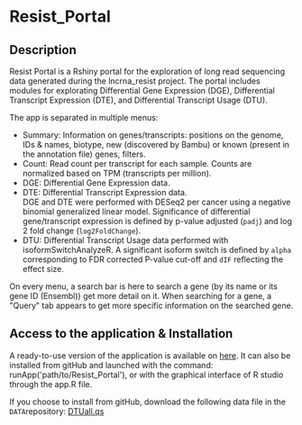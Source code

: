 # Resist_Portal

## Description

Resist Portal is a Rshiny portal for the exploration of long read sequencing data generated during the lncrna_resist project. The portal includes modules for explorating Differential Gene Expression (DGE), Differential Transcript Expression (DTE), and Differential Transcript Usage (DTU).

The app is separated in multiple menus:

- Summary: Information on genes/transcripts: positions on the genome, IDs & names, biotype, new (discovered by Bambu) or known (present in the annotation file) genes, filters.
- Count: Read count per transcript for each sample. Counts are normalized based on TPM (transcripts per million).
- DGE: Differential Gene Expression data.
- DTE: Differential Transcript Expression data.  
DGE and DTE were performed with DESeq2 per cancer using a negative binomial generalized linear model. Significance of differential gene/transcript expression is defined by p-value adjusted (`padj`) and log 2 fold change (`log2FoldChange`).  
- DTU: Differential Transcript Usage data performed with isoformSwitchAnalyzeR. A significant isoform switch is defined by `alpha` corresponding to FDR corrected P-value cut-off and `dIF` reflecting the effect size.

On every menu, a search bar is here to search a gene (by its name or its gene ID (Ensembl)) get more detail on it. When searching for a gene, a "Query" tab appears to get more specific information on the searched gene.


## Access to the application & Installation

A ready-to-use version of the application is available on [here](https://shiny-dog.univ-rennes.fr/Resist_Portal/). It can also be installed from gitHub and launched with the command: runApp('path/to/Resist_Portal'), or with the graphical interface of R studio through the app.R file. 

If you choose to install from gitHub, download the following data file in the `DATA`repository: 
[DTUall.qs](https://homeandco.genouest.org/api/download/groups/igdrion/lncrna_resist_cgo/secondary/cdna_SQK-DCS109/INPUT_RESIST_PORTAL/DTUall.qs?token=eyJhbGciOiJIUzI1NiIsInR5cCI6IkpXVCJ9.eyJ1c2VyIjp7IlVpZCI6InZsZWJhcnMiLCJQYXNzd29yZCI6IiIsIlVpZE51bWJlciI6NTkyNjUsIkdpZE51bWJlciI6NDAzOTksIkhvbWUiOiIvaG9tZS9nZW5vdWVzdC9jbnJzX3VtcjYyOTAvdmxlYmFycyIsIkdyb3VwcyI6W3siR2lkTnVtYmVyIjo0MDM5OSwiTmFtZSI6ImNucnNfdW1yNjI5MCJ9LHsiR2lkTnVtYmVyIjo0MDk0OSwiTmFtZSI6InByal9pZ2RyaW9uIn1dLCJBZG1pbiI6ZmFsc2UsIlNoYXJlcyI6W3siUGF0aCI6Ii9ncm91cHMiLCJSZWFkV3JpdGUiOnRydWUsIlNoYXJlZEJ5IjpudWxsLCJGb3JiaWRzIjpudWxsfV19LCJuYW1lIjoiIiwiZXhwIjoxNzI5NTM4NDAzLCJpc3MiOiJob21lYW5kY28ifQ.EEBAvG_S1DafVWg6Jdi1xo622Bw7vt9UMsqYn9uA52I) 
